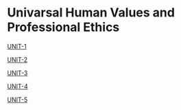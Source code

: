 # Univarsal Human Values and Professional Ethics 

[UNIT-1]()

[UNIT-2]()

[UNIT-3]()

[UNIT-4]()

[UNIT-5]()